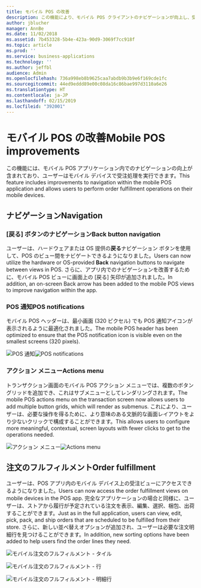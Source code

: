 ```yaml
---
title: モバイル POS の改善
description: この機能により、モバイル POS クライアントのナビゲーションが向上し、受注処理のサポートが追加されます。
author: jblucher
manager: AnnBe
ms.date: 11/02/2018
ms.assetid: 7b453328-5b4e-423a-90d9-3069f7cc918f
ms.topic: article
ms.prod: ''
ms.service: business-applications
ms.technology: ''
ms.author: jeffbl
audience: Admin
ms.openlocfilehash: 736a998eb8b9625caa7abdb9b3b9e6f169cde1fc
ms.sourcegitcommit: 44ed9eddd89e00c08da16c86bae997d3110a6e26
ms.translationtype: HT
ms.contentlocale: ja-JP
ms.lasthandoff: 02/15/2019
ms.locfileid: "392001"
---
```

# <a name="mobile-pos-improvements"></a><span data-ttu-id="0df37-103">モバイル POS の改善</span><span class="sxs-lookup"><span data-stu-id="0df37-103">Mobile POS improvements</span></span>



<span data-ttu-id="0df37-104">この機能には、モバイル POS アプリケーション内でのナビゲーションの向上が含まれており、ユーザーはモバイル デバイスで受注処理を実行できます。</span><span class="sxs-lookup"><span data-stu-id="0df37-104">This feature includes improvements to navigation within the mobile POS application and allows users to perform order fulfillment operations on their mobile devices.</span></span>

## <a name="navigation"></a><span data-ttu-id="0df37-105">ナビゲーション</span><span class="sxs-lookup"><span data-stu-id="0df37-105">Navigation</span></span>
### <a name="back-button-navigation"></a><span data-ttu-id="0df37-106">[戻る] ボタンのナビゲーション</span><span class="sxs-lookup"><span data-stu-id="0df37-106">Back button navigation</span></span>
<span data-ttu-id="0df37-107">ユーザーは、ハードウェアまたは OS 提供の**戻る**ナビゲーション ボタンを使用して、POS のビュー間をナビゲートできるようになりました。</span><span class="sxs-lookup"><span data-stu-id="0df37-107">Users can now utilize the hardware or OS-provided **Back** navigation buttons to navigate between views in POS.</span></span> <span data-ttu-id="0df37-108">さらに、アプリ内でのナビゲーションを改善するために、モバイル POS ビューに画面上の [戻る] 矢印が追加されました。</span><span class="sxs-lookup"><span data-stu-id="0df37-108">In addition, an on-screen Back arrow has been added to the mobile POS views to improve navigation within the app.</span></span>

### <a name="pos-notifications"></a><span data-ttu-id="0df37-109">POS 通知</span><span class="sxs-lookup"><span data-stu-id="0df37-109">POS notifications</span></span>
<span data-ttu-id="0df37-110">モバイル POS ヘッダーは、最小画面 (320 ピクセル) でも POS 通知アイコンが表示されるように最適化されました。</span><span class="sxs-lookup"><span data-stu-id="0df37-110">The mobile POS header has been optimized to ensure that the POS notification icon is visible even on the smallest screens (320 pixels).</span></span>

<span data-ttu-id="0df37-111">![POS 通知](../../media/pos-notification.JPG "POS 通知")</span><span class="sxs-lookup"><span data-stu-id="0df37-111">![POS notifications](../../media/pos-notification.JPG "POS notifications")</span></span>

### <a name="actions-menu"></a><span data-ttu-id="0df37-112">アクション メニュー</span><span class="sxs-lookup"><span data-stu-id="0df37-112">Actions menu</span></span>
<span data-ttu-id="0df37-113">トランザクション画面のモバイル POS アクション メニューでは、複数のボタン グリッドを追加でき、これはサブメニューとしてレンダリングされます。</span><span class="sxs-lookup"><span data-stu-id="0df37-113">The mobile POS actions menu on the transaction screen now allows users to add multiple button grids, which will render as submenus.</span></span>  <span data-ttu-id="0df37-114">これにより、ユーザーは、必要な操作を得るために、より意味のある文脈的な画面レイアウトをより少ないクリックで構成することができます。</span><span class="sxs-lookup"><span data-stu-id="0df37-114">This allows users to configure more meaningful, contextual, screen layouts with fewer clicks to get to the operations needed.</span></span>

<span data-ttu-id="0df37-115">![アクション メニュー](../../media/pos-actions-menu.JPG "POS アクション メニュー")</span><span class="sxs-lookup"><span data-stu-id="0df37-115">![Actions menu](../../media/pos-actions-menu.JPG "POS actions menu")</span></span>

## <a name="order-fulfillment"></a><span data-ttu-id="0df37-116">注文のフルフィルメント</span><span class="sxs-lookup"><span data-stu-id="0df37-116">Order fulfillment</span></span>
<span data-ttu-id="0df37-117">ユーザーは、POS アプリ内のモバイル デバイス上の受注ビューにアクセスできるようになりました。</span><span class="sxs-lookup"><span data-stu-id="0df37-117">Users can now access the order fulfillment views on mobile devices in the POS app.</span></span> <span data-ttu-id="0df37-118">完全なアプリケーションの場合と同様に、ユーザーは、ストアから履行が予定されている注文を表示、編集、選択、梱包、出荷することができます。</span><span class="sxs-lookup"><span data-stu-id="0df37-118">Just as in the full application, users can view, edit, pick, pack, and ship orders that are scheduled to be fulfilled from their store.</span></span> <span data-ttu-id="0df37-119">さらに、新しい並べ替えオプションが追加され、ユーザーは必要な注文明細行を見つけることができます。</span><span class="sxs-lookup"><span data-stu-id="0df37-119">In addition, new sorting options have been added to help users find the order lines they need.</span></span>


![モバイル注文のフルフィルメント - タイル](../../media/mobile-order-fulfillment1.JPG "")

![モバイル注文のフルフィルメント - 行](../../media/mobile-order-fulfillment2.JPG "")

![モバイル注文のフルフィルメント - 明細行](../../media/mobile-order-fulfillment3.JPG "")
